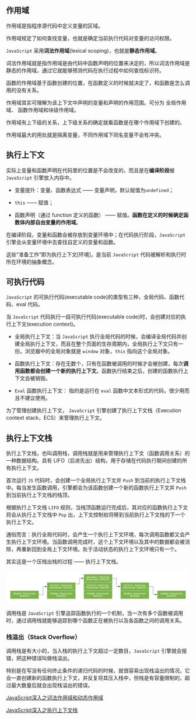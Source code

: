 ## 作用域

作用域是指程序源代码中定义变量的区域。

作用域规定了如何查找变量，也就是确定当前执行代码对变量的访问权限。

`JavaScript` 采用**词法作用域**(lexical scoping)，也就是**静态作用域**。

词法作用域就是指作用域是由代码中函数声明的位置来决定的，所以词法作用域是静态的作用域，通过它就能够预测代码在执行过程中如何查找标识符。

函数的作用域基于函数创建的位置，在函数定义的时候就决定了，和函数是怎么调用的没有关系。

作用域其实可理解为该上下文中声明的变量和声明的作用范围。可分为 全局作用域、 函数作用域和块级作用域。

作用域有上下级的关系，上下级关系的确定就看函数是在哪个作用域下创建的。

作用域最大的用处就是隔离变量，不同作用域下同名变量不会有冲突。

## 执行上下文

实际上变量和函数声明在代码里的位置是不会改变的，而且是在**编译阶段**被 `JavaScript` 引擎放入内存中。

- 变量提升：变量、函数表达式 —— 变量声明，默认赋值为`undefined`；

- `this` —— 赋值；

- 函数声明（通过 function 定义的函数） —— 赋值。**函数在定义的时候确定函数体内部自由变量的作用域**。

在编译阶段，变量和函数会被存放到变量环境中；在代码执行阶段，`JavaScript` 引擎会从变量环境中去查找自定义的变量和函数。

这些“准备工作”即为执行上下文[环境]，是当前 `JavaScript` 代码被解析和执行时所在环境的抽象概念。

## 可执行代码

`JavaScript` 的可执行代码(executable code)的类型有三种，全局代码、函数代码、eval 代码。

当 `JavaScript` 代码执行一段可执行代码(executable code)时，会创建对应的执行上下文(execution context)。

- 全局执行上下文：当 `JavaScript` 执行全局代码的时候，会编译全局代码并创建全局执行上下文，而且在整个页面的生存周期内，全局执行上下文只有一份。浏览器中的全局对象就是 `window` 对象，`this` 指向这个全局对象。

- 函数执行上下文：存在无数个，只有在函数被调用的时候才会被创建，每次**调用函数都会创建一个新的执行上下文**。函数执行结束之后，创建的函数执行上下文会被销毁。

- `Eval` 函数执行上下文： 指的是运行在 `eval` 函数中文本形式的代码，很少用而且不建议使用。

为了管理创建执行上下文， `JavaScript` 引擎创建了执行上下文栈（Execution context stack，ECS）来管理执行上下文。

## 执行上下文栈

执行上下文栈，也叫调用栈，调用栈就是用来管理执行上下文（函数调用关系）的一种数据结构。具有 LIFO（后进先出）结构，用于存储在代码执行期间创建的所有执行上下文。

首次运行 `JS` 代码时，会创建一个全局执行上下文并 `Push` 到当前的执行上下文栈中。每当发生函数调用，引擎都会为该函数创建一个新的函数执行上下文并 `Push` 到当前执行上下文栈的栈顶。

根据执行上下文栈 `LIFO` 规则，当栈顶函数运行完成后，其对应的函数执行上下文将会从执行上下文栈中 `Pop` 出，上下文控制权将移到当前执行上下文栈的下一个执行上下文。

通俗而言：执行全局代码时，会产生一个执行上下文环境，每次调用函数都又会产生执行上下文环境。当函数调用完成时，这个上下文环境以及其中的数据都会被消除，再重新回到全局上下文环境。处于活动状态的执行上下文环境只有一个。

其实这是一个压栈出栈的过程 —— 执行上下文栈。

![执行上下文栈](./images/执行上下文栈.jpeg)

调用栈是 `JavaScript` 引擎追踪函数执行的一个机制，当一次有多个函数被调用时，通过调用栈就能够追踪到哪个函数正在被执行以及各函数之间的调用关系。

### 栈溢出（Stack Overflow）

调用栈是有大小的，当入栈的执行上下文超过一定数目，`JavaScript` 引擎就会报错，把这种错误叫做栈溢出。

特别是在写没有任何终止条件的递归代码的时候，就很容易出现栈溢出的情况。它会一直创建新的函数执行上下文，并反复将其压入栈中，但栈是有容量限制的，超过最大数量后就会出现栈溢出的错误。

[JavaScript深入之词法作用域和动态作用域](https://github.com/mqyqingfeng/Blog/issues/3)

[JavaScript深入之执行上下文栈](https://github.com/mqyqingfeng/Blog/issues/4)
